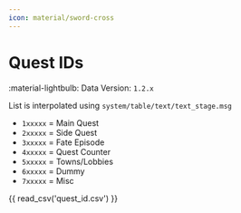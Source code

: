 ```yaml
---
icon: material/sword-cross
---
```


# Quest IDs

:material-lightbulb: Data Version: `1.2.x`

List is interpolated using `system/table/text/text_stage.msg`

* `1xxxxx` = Main Quest
* `2xxxxx` = Side Quest
* `3xxxxx` = Fate Episode
* `4xxxxx` = Quest Counter
* `5xxxxx` = Towns/Lobbies
* `6xxxxx` = Dummy
* `7xxxxx` = Misc

{{ read_csv('quest_id.csv') }}